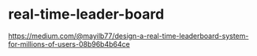 # real-time-leader-board


https://medium.com/@mayilb77/design-a-real-time-leaderboard-system-for-millions-of-users-08b96b4b64ce
